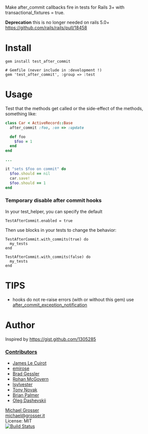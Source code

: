 Make after_commit callbacks fire in tests for Rails 3+ with transactional_fixtures = true.

**Deprecation** this is no longer needed on rails 5.0+ https://github.com/rails/rails/pull/18458

Install
=======

    gem install test_after_commit

    # Gemfile (never include in :development !)
    gem 'test_after_commit', :group => :test

Usage
=====
Test that the methods get called or the side-effect of the methods, something like:

```Ruby
class Car < ActiveRecord::Base
  after_commit :foo, :on => :update

  def foo
    $foo = 1
  end
end

...

it "sets $foo on commit" do
  $foo.should == nil
  car.save!
  $foo.should == 1
end
```

### Temporary disable after commit hooks

In your test_helper, you can specify the default

```
TestAfterCommit.enabled = true
```

Then use blocks in your tests to change the behavior:

```
TestAfterCommit.with_commits(true) do
  my_tests
end

TestAfterCommit.with_commits(false) do
  my_tests
end
```

TIPS
====
 - hooks do not re-raise errors (with or without this gem) use [after_commit_exception_notification](https://github.com/grosser/after_commit_exception_notification)

Author
======

Inspired by https://gist.github.com/1305285

### [Contributors](https://github.com/grosser/test_after_commit/contributors)
 - [James Le Cuirot](https://github.com/chewi)
 - [emirose](https://github.com/emirose)
 - [Brad Gessler](https://github.com/bradgessler)
 - [Rohan McGovern](https://github.com/rohanpm)
 - [lsylvester](https://github.com/lsylvester)
 - [Tony Novak](https://github.com/afn)
 - [Brian Palmer](https://github.com/codekitchen)
 - [Oleg Dashevskii](https://github.com/be9)

[Michael Grosser](http://grosser.it)<br/>
michael@grosser.it<br/>
License: MIT<br/>
[![Build Status](https://travis-ci.org/grosser/test_after_commit.png)](https://travis-ci.org/grosser/test_after_commit)
